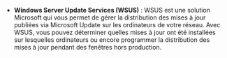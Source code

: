 * **Windows Server Update Services (WSUS)** : WSUS est une solution Microsoft qui vous permet de gérer la distribution des mises à jour publiées via Microsoft Update sur les ordinateurs de votre réseau. Avec WSUS, vous pouvez déterminer quelles mises à jour ont été installées sur lesquelles ordinateurs ou encore programmer la distribution des mises à jour pendant des fenêtres hors production.